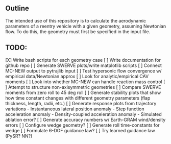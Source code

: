 ## Outline
The intended use of this repository is to calculate the aerodynamic parameters of a reentry vehicle with a given geometry, assuming Newtonian flow. To do this, the geometry must first be specified in the input file. 

## TODO: 
[X] Write bash scripts for each geometry case
[ ] Write documentation for github repo
[ ] Generate SWERVE plots/write matplotlib scripts
[ ] Connect MC-NEW output to pytrajlib input
[ ] Test hypersonic flow convergence w/ empirical data/Newtonian approx
[ ] Look for analytic/empirical CAV moments
[ ] Look into whether MC-NEW can handle reaction mass control
[ ] Attempt to structure non-axisymmetric geometries
[ ] Compare SWERVE moments from zero roll to 45 deg roll
[ ] Generate stability plots that show how time constant changes with different geometry parameters (flap thickness, length, radii, etc.)
[ ] Generate response plots from trajectory variations
    - Instantaneous lateral position anomaly
    - Step function acceleration anomaly
    - Density-coupled acceleration anomaly
    - Simulated ablation error?
[ ] Generate accuracy numbers w/ Earth-GRAM wind/density errors
[ ] Configure wedge geometry?
[ ] Generate roll time-constants for wedge
[ ] Formulate 6-DOF guidance law?
[ ] Try learned guidance law (PySR? NN?)


